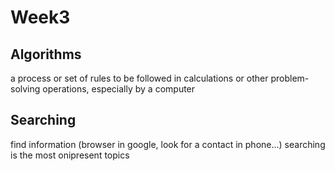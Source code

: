 # Week3

## Algorithms 

a process or set of rules to be followed in calculations or other problem-solving operations, especially by a computer

## Searching 

find information (browser in google, look for a contact in phone...)
searching is the most onipresent topics


